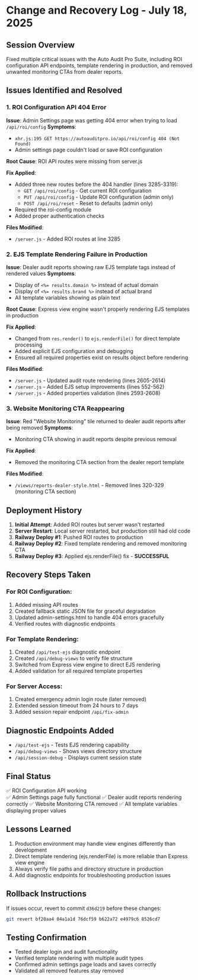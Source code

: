 # Change and Recovery Log - July 18, 2025

## Session Overview
Fixed multiple critical issues with the Auto Audit Pro Suite, including ROI configuration API endpoints, template rendering in production, and removed unwanted monitoring CTAs from dealer reports.

## Issues Identified and Resolved

### 1. ROI Configuration API 404 Error
**Issue**: Admin Settings page was getting 404 error when trying to load `/api/roi/config`
**Symptoms**: 
- `xhr.js:195 GET https://autoauditpro.io/api/roi/config 404 (Not Found)`
- Admin settings page couldn't load or save ROI configuration

**Root Cause**: ROI API routes were missing from server.js

**Fix Applied**:
- Added three new routes before the 404 handler (lines 3285-3319):
  - `GET /api/roi/config` - Get current ROI configuration
  - `PUT /api/roi/config` - Update ROI configuration (admin only)
  - `POST /api/roi/reset` - Reset to defaults (admin only)
- Required the roi-config module
- Added proper authentication checks

**Files Modified**:
- `/server.js` - Added ROI routes at line 3285

### 2. EJS Template Rendering Failure in Production
**Issue**: Dealer audit reports showing raw EJS template tags instead of rendered values
**Symptoms**:
- Display of `<%= results.domain %>` instead of actual domain
- Display of `<%= results.brand %>` instead of actual brand
- All template variables showing as plain text

**Root Cause**: Express view engine wasn't properly rendering EJS templates in production

**Fix Applied**:
- Changed from `res.render()` to `ejs.renderFile()` for direct template processing
- Added explicit EJS configuration and debugging
- Ensured all required properties exist on results object before rendering

**Files Modified**:
- `/server.js` - Updated audit route rendering (lines 2605-2614)
- `/server.js` - Added EJS setup improvements (lines 552-562)
- `/server.js` - Added properties validation (lines 2593-2608)

### 3. Website Monitoring CTA Reappearing
**Issue**: Red "Website Monitoring" tile returned to dealer audit reports after being removed
**Symptoms**:
- Monitoring CTA showing in audit reports despite previous removal

**Fix Applied**:
- Removed the monitoring CTA section from the dealer report template

**Files Modified**:
- `/views/reports-dealer-style.html` - Removed lines 320-329 (monitoring CTA section)

## Deployment History
1. **Initial Attempt**: Added ROI routes but server wasn't restarted
2. **Server Restart**: Local server restarted, but production still had old code  
3. **Railway Deploy #1**: Pushed ROI routes to production
4. **Railway Deploy #2**: Fixed template rendering and removed monitoring CTA
5. **Railway Deploy #3**: Applied ejs.renderFile() fix - **SUCCESSFUL**

## Recovery Steps Taken

### For ROI Configuration:
1. Added missing API routes
2. Created fallback static JSON file for graceful degradation
3. Updated admin-settings.html to handle 404 errors gracefully
4. Verified routes with diagnostic endpoints

### For Template Rendering:
1. Created `/api/test-ejs` diagnostic endpoint
2. Created `/api/debug-views` to verify file structure
3. Switched from Express view engine to direct EJS rendering
4. Added validation for all required template properties

### For Server Access:
1. Created emergency admin login route (later removed)
2. Extended session timeout from 24 hours to 7 days
3. Added session repair endpoint `/api/fix-admin`

## Diagnostic Endpoints Added
- `/api/test-ejs` - Tests EJS rendering capability
- `/api/debug-views` - Shows views directory structure
- `/api/session-debug` - Displays current session state

## Final Status
✅ ROI Configuration API working  
✅ Admin Settings page fully functional
✅ Dealer audit reports rendering correctly
✅ Website Monitoring CTA removed
✅ All template variables displaying proper values

## Lessons Learned
1. Production environment may handle view engines differently than development
2. Direct template rendering (ejs.renderFile) is more reliable than Express view engine
3. Always verify file paths and directory structure in production
4. Add diagnostic endpoints for troubleshooting production issues

## Rollback Instructions
If issues occur, revert to commit `d36d219` before these changes:
```bash
git revert bf20aa4 04a1a1d 76dcf59 b622a72 e4979c6 8526cd7
```

## Testing Confirmation
- Tested dealer login and audit functionality
- Verified template rendering with multiple audit types
- Confirmed admin settings page loads and saves correctly
- Validated all removed features stay removed